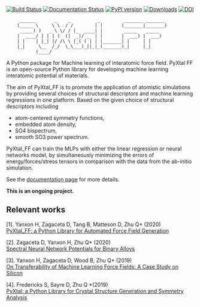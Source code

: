 [![Build Status](https://travis-ci.org/qzhu2017/PyXtal_FF.svg?branch=master)](https://travis-ci.org/qzhu2017/PyXtal_FF) 
[![Documentation Status](https://readthedocs.org/projects/pyxtal-ff/badge/?version=latest)](https://pyxtal-ff.readthedocs.io/en/latest/?badge=latest)
[![PyPI version](https://badge.fury.io/py/pyxtal-ff.svg)](https://badge.fury.io/py/pyxtal-ff)
[![Downloads](https://pepy.tech/badge/pyxtal-ff)](https://pepy.tech/project/pyxtal-ff)
[![DOI](https://zenodo.org/badge/DOI/10.5281/zenodo.3839987.svg)](https://doi.org/10.5281/zenodo.3839987)




         ______       _    _          _         _______ _______ 
        (_____ \     \ \  / /        | |       (_______|_______)
         _____) )   _ \ \/ / |_  ____| |        _____   _____   
        |  ____/ | | | )  (|  _)/ _  | |       |  ___) |  ___)  
        | |    | |_| |/ /\ \ |_( ( | | |_______| |     | |      
        |_|     \__  /_/  \_\___)_||_|_(_______)_|     |_|      
               (____/  
               
A Python package for Machine learning of interatomic force field.
PyXtal FF is an open-source Python library for developing machine learning interatomic potential of materials. 

The aim of PyXtal_FF is to promote the application of atomistic simulations by providing several choices of structural descriptors and machine learning regressions in one platform. Based on the given choice of structural descriptors including 
- atom-centered symmetry functions, 
- embedded atom density, 
- SO4 bispectrum, 
- smooth SO3 power spectrum. 

PyXtal\_FF can train the MLPs with either the linear regression or neural networks model, by simultaneously minimizing the errors of energy/forces/stress tensors in comparison with the data from the ab-initio simulation.

See the [documentation page](https://pyxtal-ff.readthedocs.io/en/latest/) for more details.

**This is an ongoing project.**

## Relevant works

[1]. Yanxon H, Zagaceta D, Tang B, Matteson D, Zhu Q* (2020)\
[PyXtal\_FF: a Python Library for Automated Force Field Generation](http://arxiv.org/abs/2007.13012)

[2]. Zagaceta D, Yanxon H, Zhu Q* (2020) \
[Spectral Neural Network Potentials for Binary Alloys](http://arxiv.org/abs/2005.04332)

[3]. Yanxon H, Zagaceta D, Wood B, Zhu Q* (2019) \
[On Transferability of Machine Learning Force Fields: A Case Study on Silicon](https://arxiv.org/pdf/2001.00972.pdf)

[4]. Fredericks S, Sayre D, Zhu Q *(2019) \
[PyXtal: a Python Library for Crystal Structure Generation and Symmetry Analysis](https://arxiv.org/pdf/1911.11123.pdf)

